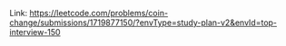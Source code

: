 Link: https://leetcode.com/problems/coin-change/submissions/1719877150/?envType=study-plan-v2&envId=top-interview-150
